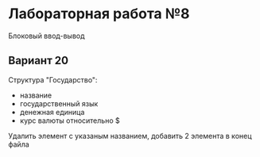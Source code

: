 # Лабораторная работа №8
Блоковый ввод-вывод

## Вариант 20
Структура "Государство":
- название
- государственный язык
- денежная единица
- курс валюты относительно $

Удалить элемент с указаным названием, добавить 2 элемента в конец файла